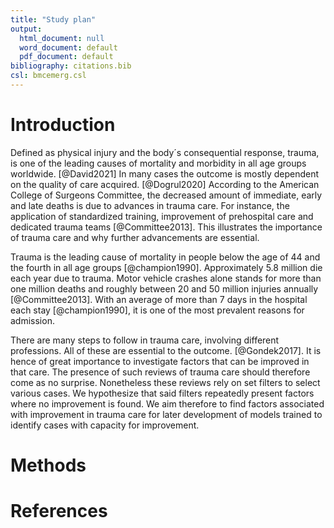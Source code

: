 ```yaml
---
title: "Study plan"
output:
  html_document: null
  word_document: default
  pdf_document: default
bibliography: citations.bib
csl: bmcemerg.csl
---
```


# Introduction

Defined as physical injury and the body´s consequential response, trauma, is one of the leading causes of mortality and morbidity in all age groups worldwide. [@David2021] In many cases the outcome is mostly dependent on the quality of care acquired. [@Dogrul2020] According to the American College of Surgeons Committee, the decreased amount of immediate, early and late deaths is due to advances in trauma care. For instance, the application of standardized training, improvement of prehospital care and dedicated trauma teams [@Committee2013]. This illustrates the importance of trauma care and why further advancements are essential.

Trauma is the leading cause of mortality in people below the age of 44 and the fourth in all age groups [@champion1990]. Approximately 5.8 million die each year due to trauma. Motor vehicle crashes alone stands for more than one million deaths and roughly between 20 and 50 million injuries annually [@Committee2013]. With an average of more than 7 days in the hospital each stay [@champion1990], it is one of the most prevalent reasons for admission.

There are many steps to follow in trauma care, involving different professions. All of these are essential to the outcome. [@Gondek2017]. It is hence of great importance to investigate factors that can be improved in that care. The presence of such reviews of trauma care should therefore come as no surprise. Nonetheless these reviews rely on set filters to select various cases. We hypothesize that said filters repeatedly present factors where no improvement is found. We aim therefore to find factors associated with improvement in trauma care for later development of models trained to identify cases with capacity for improvement. 

# Methods


# References

